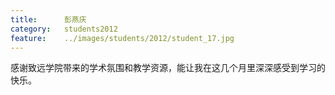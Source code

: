 ```yaml
---
title:		彭燕庆
category:	students2012
feature:	../images/students/2012/student_17.jpg
---
```

感谢致远学院带来的学术氛围和教学资源，能让我在这几个月里深深感受到学习的快乐。


